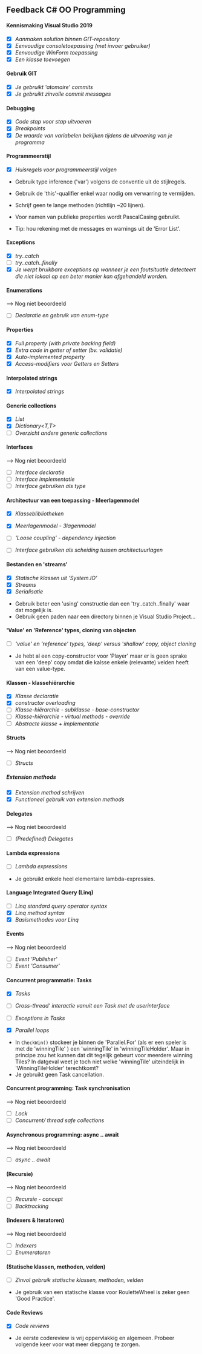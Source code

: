 
## Feedback C# OO Programming


#### Kennismaking Visual Studio 2019


- [x] *Aanmaken solution binnen GIT-repository*
- [x] *Eenvoudige consoletoepassing (met invoer gebruiker)*
- [x] *Eenvoudige WinForm toepassing*
- [x] *Een klasse toevoegen*

#### Gebruik GIT

- [x] *Je gebruikt 'atomaire' commits*
- [x] *Je gebruikt zinvolle commit messages*

#### Debugging

- [x] *Code stap voor stap uitvoeren*
- [x] *Breakpoints*
- [x] *De waarde van variabelen bekijken tijdens de uitvoering van je programma*

#### Programmeerstijl

- [x] *Huisregels voor programmeerstijl volgen*

* Gebruik type inference ('var') volgens de conventie uit de stijlregels.
* Gebruik de 'this'-qualifier enkel waar nodig om verwarring te vermijden.
* Schrijf geen te lange methoden (richtlijn ~20 lijnen).
* Voor namen van publieke properties wordt PascalCasing gebruikt.
  
* Tip: hou rekening met de messages en warnings uit de 'Error List'.


#### Exceptions

- [x] *try..catch*
- [ ] *try..catch..finally*
- [x] *Je werpt bruikbare exceptions op wanneer je een foutsituatie detecteert die niet lokaal op een beter manier kan afgehandeld worden.*

#### Enumerations

--> Nog niet beoordeeld

- [ ] *Declaratie en gebruik van enum-type*
 
#### Properties

- [x] *Full property (with private backing field)*
- [x] *Extra code in getter of setter (bv. validatie)*
- [x] *Auto-implemented property*
- [x] *Access-modifiers voor Getters en Setters*

#### Interpolated strings

- [x] *Interpolated strings*

#### Generic collections

- [x] *List<T>*
- [x] *Dictionary<T,T>*
- [ ] *Overzicht andere generic collections*

#### Interfaces

--> Nog niet beoordeeld

- [ ] *Interface declaratie*
- [ ] *Interface implementatie*
- [ ] *Interface gebruiken als type*

#### Architectuur van een toepassing - Meerlagenmodel

- [x] *Klasseblibliotheken*
- [x] *Meerlagenmodel - 3lagenmodel*
- [ ] *'Loose coupling' - dependency injection*
- [ ] *Interface gebruiken als scheiding tussen architectuurlagen*



#### Bestanden en 'streams'

- [x] *Statische klassen uit 'System.IO'*
- [x] *Streams*
- [x] *Serialisatie*

* Gebruik beter een 'using' constructie dan een 'try..catch..finally' waar dat mogelijk is.
* Gebruik geen paden naar een directory binnen je Visual Studio Project...


#### 'Value' en 'Reference' types, cloning van objecten

- [ ] *'value' en 'reference' types, 'deep' versus 'shallow' copy, object cloning*

* Je hebt al een copy-constructor voor 'Player' maar er is geen sprake van een 'deep' copy omdat die kalsse enkele (relevante) velden heeft van een value-type.

#### Klassen - klassehiërarchie

- [x] *Klasse declaratie*
- [x] *constructor overloading*
- [ ] *Klasse-hiërarchie - subklasse - base-constructor*
- [ ] *Klasse-hiërarchie - virtual methods - override*
- [ ] *Abstracte klasse + implementatie*

#### Structs

--> Nog niet beoordeeld

- [ ] *Structs*

##### Extension methods

- [x] *Extension method schrijven*
- [x] *Functioneel gebruik van extension methods*

#### Delegates

--> Nog niet beoordeeld

- [ ] *(Predefined) Delegates*

#### Lambda expressions

- [ ] *Lambda expressions*

* Je gebruikt enkele heel elementaire lambda-expressies.

#### Language Integrated Query (Linq)

- [ ] *Linq standard query operator syntax*
- [x] *Linq method syntax*
- [x] *Basismethodes voor Linq*

#### Events

--> Nog niet beoordeeld

- [ ] *Event 'Publisher'*
- [ ] *Event 'Consumer'*

#### Concurrent programmatie: Tasks

- [x] *Tasks*
- [ ] *Cross-thread' interactie vanuit een Task met de userinterface*
- [ ] *Exceptions in Tasks*
- [x] *Parallel loops*
 

* In `CheckWin()` stockeer je binnen de 'Parallel.For' (als er een speler is met de 'winningTile' ) een 'winningTile' in 'winningTileHolder'. Maar in principe zou het kunnen dat dit tegelijk gebeurt voor meerdere winning Tiles? In datgeval weet je toch niet welke 'winningTile' uiteindelijk in 'WinningTileHolder' terechtkomt?
* Je gebruikt geen Task cancellation.

#### Concurrent programming: Task synchronisation

--> Nog niet beoordeeld

- [ ] *Lock*
- [ ] *Concurrent/ thread safe collections*

#### Asynchronous programming: async .. await

--> Nog niet beoordeeld

- [ ] *async .. await*

#### (Recursie)

--> Nog niet beoordeeld

- [ ] *Recursie - concept*
- [ ] *Backtracking*

#### (Indexers & Iteratoren)
 
--> Nog niet beoordeeld

- [ ] *Indexers*
- [ ] *Enumeratoren*

#### (Statische klassen, methoden, velden)

- [ ] *Zinvol gebruik statische klassen, methoden, velden*

* Je gebruik van een statische klasse voor RouletteWheel is zeker geen 'Good Practice'.

#### Code Reviews

- [x] *Code reviews*

* Je eerste codereview is vrij oppervlakkig en algemeen. Probeer volgende keer voor wat meer diepgang te zorgen.
